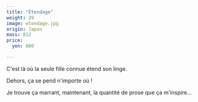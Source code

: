 ```yaml
---
title: "Étendage"
weight: 39
image: etendage.jpg
origin: Japon
mass: 812
price:
  yen: 800

---
```


C'est là où la seule fille connue étend son linge. 

Dehors, ça se pend n'importe où ! 

Je trouve ça marrant, maintenant, la quantité de prose que ça m'inspire...